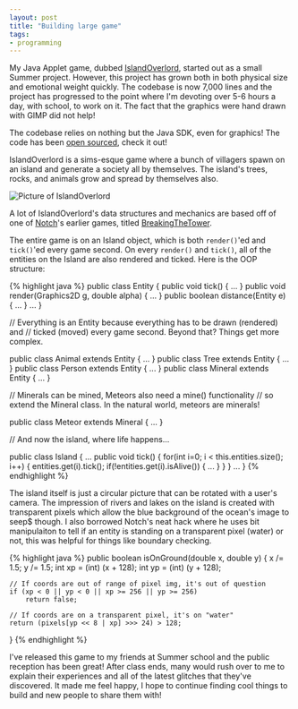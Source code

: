 ```yaml
---
layout: post
title: "Building large game"
tags:
- programming
---
```


My Java Applet game, dubbed [IslandOverlord](http://codelucas.com/pages/island-overlord.html), started out as a small Summer project. However, this project has grown both in both physical size and emotional weight quickly. The codebase is now 7,000 lines and the project has progressed to the point where I'm devoting over 5-6 hours a day, with school, to work on it. The fact that the graphics were hand drawn with GIMP did not help!

The codebase relies on nothing but the Java SDK, even for graphics! The code has been [open sourced](https://github.com/codelucas/islandoverlord), check it out!

IslandOverlord is a sims-esque game where a bunch of villagers spawn on an island and generate a society all by themselves. The island's trees, rocks, and animals grow and spread by themselves also.

![Picture of IslandOverlord](http://i1145.photobucket.com/albums/o516/lukepop/da522032.png)

A lot of IslandOverlord's data structures and mechanics are based off of one of [Notch](https://mojang.com/notch/)'s earlier games, titled [BreakingTheTower](https://mojang.com/notch/ld12/breaking/).

The entire game is on an Island object, which is both `render()`'ed and `tick()`'ed every game second. On every `render()` and `tick()`, all of the entities on the Island are also rendered and ticked. Here is the OOP structure:

{% highlight java %}
public class Entity {
    public void tick() { ... }
    public void render(Graphics2D g, double alpha) { ... }
    public boolean distance(Entity e) { ... }
    ...
}

// Everything is an Entity because everything has to be drawn (rendered) and
// ticked (moved) every game second. Beyond that? Things get more complex.

public class Animal extends Entity { ... }
public class Tree extends Entity { ... }
public class Person extends Entity { ... }
public class Mineral extends Entity { ... }

// Minerals can be mined, Meteors also need a mine() functionality
// so extend the Mineral class. In the natural world, meteors are minerals!

public class Meteor extends Mineral { ... }

// And now the island, where life happens...

public class Island {
    ...
    public void tick() {
        for(int i=0; i < this.entities.size(); i++) {
            entities.get(i).tick();
            if(!entities.get(i).isAlive()) {
                ...
            }
        }
    }
    ...
}
{% endhighlight %}

The island itself is just a circular picture that can be rotated with a user's camera. The impression of rivers and lakes on the island is created with transparent pixels which allow the blue background of the ocean's image to seep$ though. I also borrowed Notch's neat hack where he uses bit manipulaiton to tell if an entity is standing on a transparent pixel (water) or not, this was helpful for things like boundary checking.

{% highlight java %}
public boolean isOnGround(double x, double y) {
    x /= 1.5;
    y /= 1.5;
    int xp = (int) (x + 128);
    int yp = (int) (y + 128);

    // If coords are out of range of pixel img, it's out of question
    if (xp < 0 || yp < 0 || xp >= 256 || yp >= 256) 
        return false;

    // If coords are on a transparent pixel, it's on "water"
    return (pixels[yp << 8 | xp] >>> 24) > 128;
}
{% endhighlight %}

I've released this game to my friends at Summer school and the public reception has been great! After class ends, many would rush over to me to explain their experiences and all of the latest glitches that they've discovered. It made me feel happy, I hope to continue finding cool things to build and new people to share them with!
